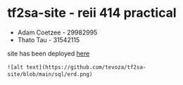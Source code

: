 # tf2sa-site - reii 414 practical
 - Adam Coetzee - 29982995  
 - Thato Tau - 31542115

site has been deployed [here](http://tf2sa.xyz)

    ![alt text](https://github.com/tevoza/tf2sa-site/blob/main/sql/erd.png)
